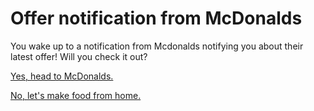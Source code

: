 # Offer notification from McDonalds

You wake up to a notification from Mcdonalds notifying you about their latest offer! Will you check it out?

[Yes, head to McDonalds.](mcdonalds/eat-at-mcdonalds.md)

[No, let's make food from home.](home/home.md)
